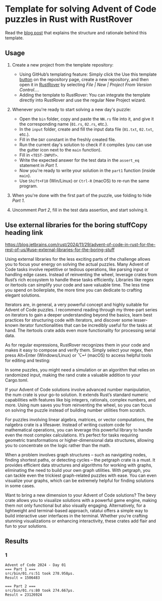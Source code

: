 # Template for solving Advent of Code puzzles in Rust with RustRover

Read the [blog post](https://blog.jetbrains.com/rust/2024/11/29/advent-of-code-in-rust-for-the-rest-of-us/) that explains the structure and rationale behind this template.

## Usage

1. Create a new project from the template repository:
   - Using GitHub’s templating feature: Simply click the Use this template [button](https://github.com/new?template_name=advent-of-code-rust-template&template_owner=bravit) on the repository page, create a new repository, and then open it in [RustRover](https://www.jetbrains.com/rust/) by selecting *File | New | Project From Version Control…*.
   -  Adding the template to RustRover: You can integrate the template directly into RustRover and use the regular New Project wizard.

2. Whenever you're ready to start solving a new day's puzzle:
   - Open the `bin` folder, copy and paste the `NN.rs` file into it, and give it the corresponding name (`01.rs`, `02.rs`, etc.).
   - In the `input` folder, create and fill the input data file (`01.txt`, `02.txt`, etc.).
   - Fill in the `DAY` constant in the freshly created file.
   - Run the current day's solution to check if it compiles (you can use the gutter icon next to the `main` function).
   - Fill in `<TEST-INPUT>`.
   - Write the expected answer for the test data in the `assert_eq` statement in *Part 1*.
   - Now you're ready to write your solution in the `part1` function (inside `main`).
   - Use `Shift+F10` (Win/Linux) or `Ctrl-R` (macOS) to re-run the same program.

3. When you're done with the first part of the puzzle, use folding to hide *Part 1*.

4. Uncomment *Part 2*, fill in the test data assertion, and start solving it.


## Use external libraries for the boring stuffCopy heading link
https://blog.jetbrains.com/rust/2024/11/29/advent-of-code-in-rust-for-the-rest-of-us/#use-external-libraries-for-the-boring-stuff

Using external libraries for the less exciting parts of the challenge allows you to focus your energy on solving the actual puzzles. Many Advent of Code tasks involve repetitive or tedious operations, like parsing input or handling edge cases. Instead of reinventing the wheel, leverage crates from Rust’s rich ecosystem to handle these tasks efficiently. Libraries like regex or itertools can simplify your code and save valuable time. The less time you spend on boilerplate, the more time you can dedicate to crafting elegant solutions.

Iterators are, in general, a very powerful concept and highly suitable for Advent of Code puzzles. I recommend reading through my three-part series on iterators to gain a deeper understanding beyond the basics, learn best practices for structuring code with iterators, and discover some lesser-known iterator functionalities that can be incredibly useful for the tasks at hand. The itertools crate adds even more functionality for processing serial data.

As for regular expressions, RustRover recognizes them in your code and makes it easy to compose and verify them. Simply select your regex, then press Alt+Enter (Windows/Linux) or ⌥↵ (macOS) to access helpful tools for editing and testing:



In some puzzles, you might need a simulation or an algorithm that relies on randomized input, making the rand crate a valuable addition to your Cargo.toml.

If your Advent of Code solutions involve advanced number manipulation, the num crate is your go-to solution. It extends Rust’s standard numeric capabilities with features like big integers, rationals, complex numbers, and more. Using num saves you from reinventing the wheel, so you can focus on solving the puzzle instead of building number utilities from scratch.

For puzzles involving linear algebra, matrices, or vector computations, the nalgebra crate is a lifesaver. Instead of writing custom code for mathematical operations, you can leverage this powerful library to handle even the most complex calculations. It’s perfect for tasks requiring geometric transformations or higher-dimensional data structures, allowing you to concentrate on the logic rather than the math.

When a problem involves graph structures – such as navigating nodes, finding shortest paths, or detecting cycles – the petgraph crate is a must. It provides efficient data structures and algorithms for working with graphs, eliminating the need to build your own graph utilities. With petgraph, you can tackle even the trickiest graph-related puzzles with ease. You can even visualize your graphs, which can be extremely helpful for finding solutions in some cases.

Want to bring a new dimension to your Advent of Code solutions? The bevy crate allows you to visualize solutions with a powerful game engine, making them not only functional but also visually engaging. Alternatively, for a lightweight and terminal-based approach, ratatui offers a simple way to build interactive user interfaces in the terminal. Whether you’re crafting stunning visualizations or enhancing interactivity, these crates add flair and fun to your solutions.

## Results

### 1
```text
Advent of Code 2024 - Day 01
=== Part 1 ===
src/bin/01.rs:51 took 278.958µs.
Result = 1506483

=== Part 2 ===
src/bin/01.rs:80 took 274.667µs.
Result = 23126924
```

